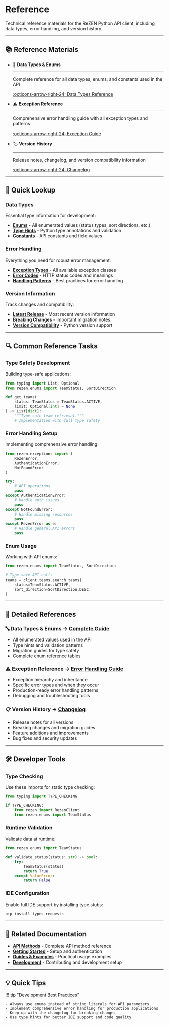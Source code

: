 # Reference

Technical reference materials for the ReZEN Python API client, including data types, error handling, and version history.

---

## 📚 Reference Materials

<div class="grid cards" markdown>

-   📝 **Data Types & Enums**

    ---

    Complete reference for all data types, enums, and constants used in the API

    [:octicons-arrow-right-24: Data Types Reference](data-types.md)

-   ⚠️ **Exception Reference**

    ---

    Comprehensive error handling guide with all exception types and patterns

    [:octicons-arrow-right-24: Exception Guide](exceptions.md)

-   🏷️ **Version History**

    ---

    Release notes, changelog, and version compatibility information

    [:octicons-arrow-right-24: Changelog](changelog.md)

</div>

---

## 🎯 Quick Lookup

### **Data Types**
Essential type information for development:

- **[Enums](data-types.md#enums)** - All enumerated values (status types, sort directions, etc.)
- **[Type Hints](data-types.md#usage-patterns)** - Python type annotations and validation
- **[Constants](data-types.md#complete-enum-reference)** - API constants and field values

### **Error Handling**
Everything you need for robust error management:

- **[Exception Types](exceptions.md#core-exception-types)** - All available exception classes
- **[Error Codes](exceptions.md#common-error-codes)** - HTTP status codes and meanings
- **[Handling Patterns](exceptions.md#error-handling-patterns)** - Best practices for error handling

### **Version Information**
Track changes and compatibility:

- **[Latest Release](changelog.md)** - Most recent version information
- **[Breaking Changes](changelog.md)** - Important migration notes
- **[Version Compatibility](changelog.md)** - Python version support

---

## 🔍 Common Reference Tasks

### **Type Safety Development**
Building type-safe applications:

```python
from typing import List, Optional
from rezen.enums import TeamStatus, SortDirection

def get_teams(
    status: TeamStatus = TeamStatus.ACTIVE,
    limit: Optional[int] = None
) -> List[dict]:
    """Type-safe team retrieval."""
    # Implementation with full type safety
```

### **Error Handling Setup**
Implementing comprehensive error handling:

```python
from rezen.exceptions import (
    RezenError,
    AuthenticationError,
    NotFoundError
)

try:
    # API operations
    pass
except AuthenticationError:
    # Handle auth issues
    pass
except NotFoundError:
    # Handle missing resources
    pass
except RezenError as e:
    # Handle general API errors
    pass
```

### **Enum Usage**
Working with API enums:

```python
from rezen.enums import TeamStatus, SortDirection

# Type-safe API calls
teams = client.teams.search_teams(
    status=TeamStatus.ACTIVE,
    sort_direction=SortDirection.DESC
)
```

---

## 📖 Detailed References

### **🔤 Data Types & Enums** → [Complete Guide](data-types.md)
- All enumerated values used in the API
- Type hints and validation patterns
- Migration guides for type safety
- Complete enum reference tables

### **⚠️ Exception Reference** → [Error Handling Guide](exceptions.md)
- Exception hierarchy and inheritance
- Specific error types and when they occur
- Production-ready error handling patterns
- Debugging and troubleshooting tools

### **📋 Version History** → [Changelog](changelog.md)
- Release notes for all versions
- Breaking changes and migration guides
- Feature additions and improvements
- Bug fixes and security updates

---

## 🛠️ Developer Tools

### **Type Checking**
Use these imports for static type checking:

```python
from typing import TYPE_CHECKING

if TYPE_CHECKING:
    from rezen import RezenClient
    from rezen.enums import TeamStatus
```

### **Runtime Validation**
Validate data at runtime:

```python
from rezen.enums import TeamStatus

def validate_status(status: str) -> bool:
    try:
        TeamStatus(status)
        return True
    except ValueError:
        return False
```

### **IDE Configuration**
Enable full IDE support by installing type stubs:

```bash
pip install types-requests
```

---

## 🔗 Related Documentation

- **[API Methods](../api/index.md)** - Complete API method reference
- **[Getting Started](../getting-started/index.md)** - Setup and authentication
- **[Guides & Examples](../guides/index.md)** - Practical usage examples
- **[Development](../development/index.md)** - Contributing and development setup

---

## 💡 Quick Tips

!!! tip "Development Best Practices"

    - Always use enums instead of string literals for API parameters
    - Implement comprehensive error handling for production applications
    - Keep up with the changelog for breaking changes
    - Use type hints for better IDE support and code quality
